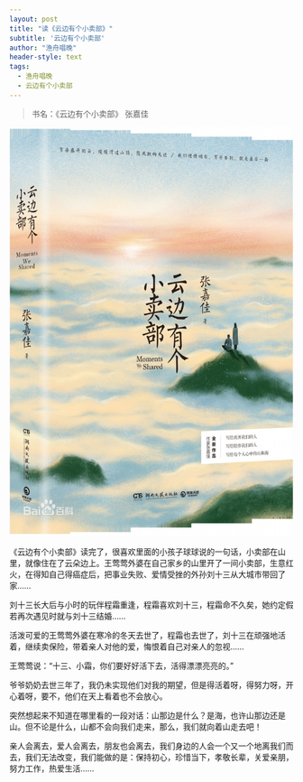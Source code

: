```yaml
---
layout: post
title: "读《云边有个小卖部》"
subtitle: '云边有个小卖部'
author: "渔舟唱晚"
header-style: text
tags:
  - 渔舟唱晚
  - 云边有个小卖部
---
```


> 书名：《云边有个小卖部》 张嘉佳

![云边有个小卖部](/img/2019/10/ybegxmb.jpg)

《云边有个小卖部》读完了，很喜欢里面的小孩子球球说的一句话，小卖部在山里，就像住在了云朵边上。王莺莺外婆在自己家乡的山里开了一间小卖部，生意红火，在得知自己得癌症后，把事业失败、爱情受挫的外孙刘十三从大城市带回了家……

刘十三长大后与小时的玩伴程霜重逢，程霜喜欢刘十三，程霜命不久矣，她约定假若再次遇见时就与刘十三结婚……

活泼可爱的王莺莺外婆在寒冷的冬天去世了，程霜也去世了，刘十三在顽强地活着，继续卖保险，带着亲人对他的爱，悔恨着自己对亲人的忽视……

王莺莺说：“十三、小霜，你们要好好活下去，活得漂漂亮亮的。”

爷爷奶奶去世三年了，我仍未实现他们对我的期望，但是得活着呀，得努力呀，开心着呀，要不，他们在天上看着也不会放心。

突然想起来不知道在哪里看的一段对话：山那边是什么？是海，也许山那边还是山。但不论是什么，山都不会向我们走来，那么，我们就向着山走去吧！

亲人会离去，爱人会离去，朋友也会离去，我们身边的人会一个又一个地离我们而去，我们无法改变，我们能做的是：保持初心，珍惜当下，孝敬长辈，关爱亲朋，努力工作，热爱生活……
